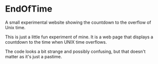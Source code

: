 # EndOfTime
A small experimental website showing the countdown to the overflow of Unix time.

This is just a little fun experiment of mine. 
It is a web page that displays a countdown to the time when UNIX time overflows.

The code looks a bit strange and possibly confusing, but that doesn't matter as it's just a pastime.
